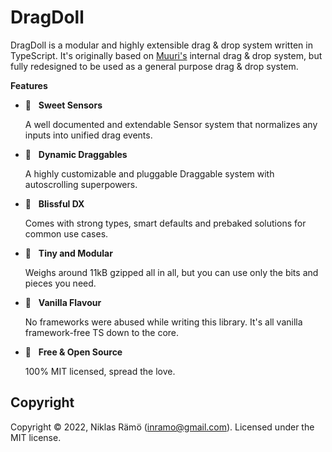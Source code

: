 # DragDoll

DragDoll is a modular and highly extensible drag & drop system written in TypeScript. It's originally based on [Muuri's](https://github.com/haltu/muuri) internal drag & drop system, but fully redesigned to be used as a general purpose drag & drop system.

**Features**

- 📡 &nbsp; **Sweet Sensors**

  A well documented and extendable Sensor system that normalizes any inputs into unified drag events.

- 🤏 &nbsp; **Dynamic Draggables**

  A highly customizable and pluggable Draggable system with autoscrolling superpowers.

- 🧘 &nbsp; **Blissful DX**

  Comes with strong types, smart defaults and prebaked solutions for common use cases.

- 🎁 &nbsp; **Tiny and Modular**

  Weighs around 11kB gzipped all in all, but you can use only the bits and pieces you need.

- 🍦 &nbsp; **Vanilla Flavour**

  No frameworks were abused while writing this library. It's all vanilla framework-free TS down to the core.

- 💝 &nbsp; **Free & Open Source**

  100% MIT licensed, spread the love.

## Copyright

Copyright © 2022, Niklas Rämö (inramo@gmail.com). Licensed under the MIT license.
